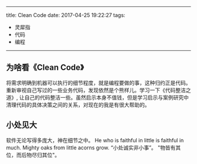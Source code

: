 
---
title: Clean Code 
date: 2017-04-25 19:22:27
tags:

- 灵犀指
- 代码
- 编程
---
## 为啥看《Clean Code》 
将需求明确到机器可以执行的细节程度，就是编程要做的事，这种归约正是代码。
重新审视自己写过的一些业务代码，发现依然是个熊样儿。学习一下《代码整洁之道》, 让自己的代码整洁一些。虽然启示本身不值钱，但是学习启示与案例研究中清理代码的具体决策之间的关系，对现在的我是有很大帮助的。

## 小处见大
软件无论写得多庞大，神在细节之中。
He who is faithful in little is faithful in much.
Mighty oaks from little acorns grow.
“小处诚实非小事”。
"物皆有其位，而后物尽归其位"。

## 
